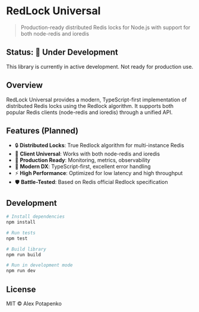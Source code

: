 # RedLock Universal

> Production-ready distributed Redis locks for Node.js with support for both node-redis and ioredis

## Status: 🚧 Under Development

This library is currently in active development. Not ready for production use.

## Overview

RedLock Universal provides a modern, TypeScript-first implementation of distributed Redis locks using the Redlock algorithm. It supports both popular Redis clients (node-redis and ioredis) through a unified API.

## Features (Planned)

- 🔒 **Distributed Locks**: True Redlock algorithm for multi-instance Redis
- 🔌 **Client Universal**: Works with both node-redis and ioredis
- 🏢 **Production Ready**: Monitoring, metrics, observability
- 🚀 **Modern DX**: TypeScript-first, excellent error handling
- ⚡ **High Performance**: Optimized for low latency and high throughput
- 🛡️ **Battle-Tested**: Based on Redis official Redlock specification

## Development

```bash
# Install dependencies
npm install

# Run tests
npm test

# Build library
npm run build

# Run in development mode
npm run dev
```

## License

MIT © Alex Potapenko